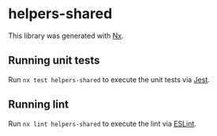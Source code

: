 # helpers-shared

This library was generated with [Nx](https://nx.dev).

## Running unit tests

Run `nx test helpers-shared` to execute the unit tests via [Jest](https://jestjs.io).

## Running lint

Run `nx lint helpers-shared` to execute the lint via [ESLint](https://eslint.org/).
